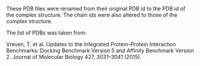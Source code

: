 These PDB files were renamed from their original PDB id to the PDB id of the complex structure. The chain ids were also altered to those of the complex structure. 

The list of PDBs was taken from:

Vreven, T. et al. Updates to the Integrated Protein–Protein Interaction 
Benchmarks: Docking Benchmark Version 5 and Affinity Benchmark Version 2. 
Journal of Molecular Biology 427, 3031–3041 (2015).

